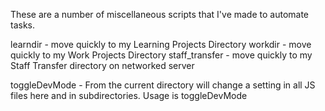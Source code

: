 These are a number of miscellaneous scripts that I've made to automate tasks.

learndir - move quickly to my Learning Projects Directory
workdir - move quickly to my Work Projects Directory
staff_transfer - move quickly to my Staff Transfer directory on networked server

toggleDevMode - From the current directory will change a setting in all JS files here and in subdirectories. Usage is toggleDevMode <var name> <delimiter plus any spaces between delim and value> <desired value>
